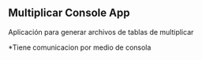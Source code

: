 ## Multiplicar Console App

Aplicación para generar archivos de tablas de multiplicar 

*Tiene comunicacion por medio de consola